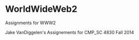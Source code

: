WorldWideWeb2
=============

Assignments for WWW2

Jake VanDiggelen's Assignements for CMP_SC 4830 Fall 2014
